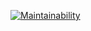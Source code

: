 [![Maintainability](https://api.codeclimate.com/v1/badges/c394d2e3ecaf75b238a5/maintainability)](https://codeclimate.com/github/vitamin163/frontend-project-lvl2/maintainability)
